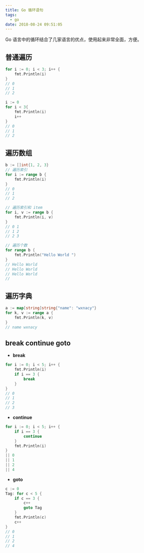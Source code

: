 ```yaml
---
title: Go 循环语句
tags:
  - go
date: 2018-08-24 09:51:05
---
```



Go 语言中的循环结合了几家语言的优点，使用起来非常全面，方便。

<!-- more --><!-- toc -->

## 普通遍历

```go
for i := 0; i < 3; i++ {
    fmt.Println(i)
}
// 0
// 1
// 2
```

```go
i := 0
for i < 3{
    fmt.Println(i)
    i++
}
// 0
// 1
// 2
```

## 遍历数组

```go
b := []int{1, 2, 3}
// 遍历索引
for i := range b {
    fmt.Println(i)
}
// 0
// 1
// 2
```

```go
// 遍历索引和 item
for i, v := range b {
    fmt.Println(i, v)
}
// 0 1
// 1 2
// 2 3
```

```go
// 遍历个数
for range b {
    fmt.Println("Hello World ")
}
// Hello World
// Hello World
// Hello World
//
```

## 遍历字典

```go
a := map[string]string{"name": "wxnacy"}
for k, v := range a {
    fmt.Println(k, v)
}
// name wxnacy
```

## break continue goto

- **break**

```go
for i := 0; i < 5; i++ {
    fmt.Println(i)
    if i == 3 {
        break
    }
}
// 0
// 1
// 2
// 3
```

- **continue**

```go
for i := 0; i < 5; i++ {
    if i == 3 {
        continue
    }
    fmt.Println(i)
}
|| 0
|| 1
|| 2
|| 4
```

- **goto**

```go
c := 0
Tag: for c < 5 {
    if c == 3 {
        c++
        goto Tag
    }
    fmt.Println(c)
    c++
}
// 0
// 1
// 2
// 4
```
